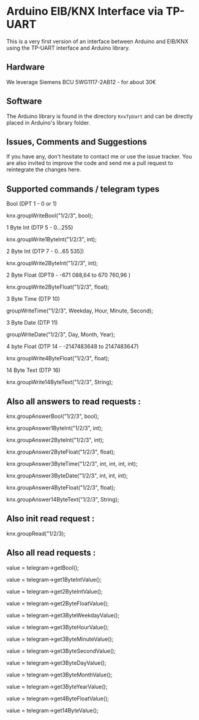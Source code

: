 Arduino EIB/KNX Interface via TP-UART
=====================================


This is a very first version of an interface between Arduino and EIB/KNX using the TP-UART interface and Arduino library.


Hardware
--------

We leverage Siemens BCU 5WG1117-2AB12 - for about 30€

Software
--------

The Arduino library is found in the directory `KnxTpUart` and can be directly placed in Arduino's library folder. 


Issues, Comments and Suggestions
--------------------------------

If you have any, don't hesitate to contact me or use the issue tracker. You are also invited to improve the code and send me a pull request to reintegrate the changes here.

Supported commands / telegram types
-----------------------------------

Bool (DPT 1 - 0 or 1)

knx.groupWriteBool("1/2/3", bool);


1 Byte Int (DTP 5 - 0...255)

knx.groupWrite1ByteInt("1/2/3", int);



2 Byte Int (DTP 7 - 0…65 535])

knx.groupWrite2ByteInt("1/2/3", int);



2 Byte Float (DPT9 - -671 088,64 to 670 760,96 )

knx.groupWrite2ByteFloat("1/2/3", float);




3 Byte Time (DTP 10)

groupWriteTime("1/2/3", Weekday, Hour, Minute, Second);



3 Byte Date (DTP 11)

groupWriteDate("1/2/3", Day, Month, Year);



4 byte Float (DTP 14 - -2147483648 to 2147483647) 

knx.groupWrite4ByteFloat("1/2/3", float);



14 Byte Text (DTP 16)

knx.groupWrite14ByteText("1/2/3", String);



Also all answers to read requests :
-----------------------------------

knx.groupAnswerBool("1/2/3", bool);

knx.groupAnswer1ByteInt("1/2/3", int);

knx.groupAnswer2ByteInt("1/2/3", int);

knx.groupAnswer2ByteFloat("1/2/3", float);

knx.groupAnswer3ByteTime("1/2/3", int, int, int, int);

knx.groupAnswer3ByteDate("1/2/3", int, int, int);

knx.groupAnswer4ByteFloat("1/2/3", float);

knx.groupAnswer14ByteText("1/2/3", String);


Also init read request :
------------------------

knx.groupRead("1/2/3);


Also all read requests :
------------------------

value = telegram->getBool();

value = telegram->get1ByteIntValue();

value = telegram->get2ByteIntValue();

value = telegram->get2ByteFloatValue();

value = telegram->get3ByteWeekdayValue();

value = telegram->get3ByteHourValue();

value = telegram->get3ByteMinuteValue();

value = telegram->get3ByteSecondValue();

value = telegram->get3ByteDayValue();

value = telegram->get3ByteMonthValue();

value = telegram->get3ByteYearValue();

value = telegram->get4ByteFloatValue();

value = telegram->get14ByteValue();